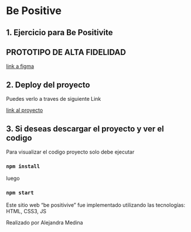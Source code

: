 # Be Positive

## 1. Ejercicio para Be Positivite

## PROTOTIPO DE ALTA FIDELIDAD

[link a figma](https://www.figma.com/file/hgw3SZm4MBLjUBLnQcjhBa/Prueba-Reversso?node-id=19%3A621)

## 2. Deploy del proyecto

Puedes verlo a traves de siguiente Link

[link al proyecto](https://asmedina24.github.io/Test/src/index.html)


## 3. Si deseas descargar el proyecto y ver el codigo

Para visualizar el codigo proyecto solo debe ejecutar

### `npm install`

luego

### `npm start`



Este sitio web “be positivive” fue implementado utilizando las tecnologías: HTML, CSS3, JS 

Realizado por Alejandra Medina
